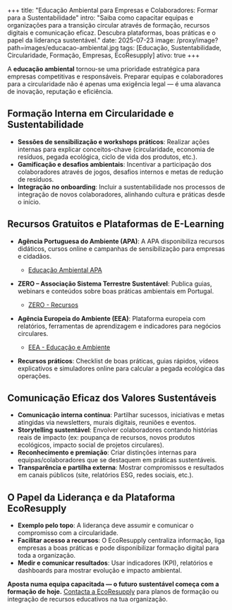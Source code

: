 +++
title: "Educação Ambiental para Empresas e Colaboradores: Formar para a Sustentabilidade"
intro: "Saiba como capacitar equipas e organizações para a transição circular através de formação, recursos digitais e comunicação eficaz. Descubra plataformas, boas práticas e o papel da liderança sustentável."
date: 2025-07-23
image: /proxy/image?path=images/educacao-ambiental.jpg
tags:  [Educação, Sustentabilidade, Circularidade, Formação, Empresas, EcoResupply]
ativo: true
+++

A **educação ambiental** tornou-se uma prioridade estratégica para empresas competitivas e responsáveis. Preparar equipas e colaboradores para a circularidade não é apenas uma exigência legal — é uma alavanca de inovação, reputação e eficiência.

## Formação Interna em Circularidade e Sustentabilidade

* **Sessões de sensibilização e workshops práticos**: Realizar ações internas para explicar conceitos-chave (circularidade, economia de resíduos, pegada ecológica, ciclo de vida dos produtos, etc.).
* **Gamificação e desafios ambientais**: Incentivar a participação dos colaboradores através de jogos, desafios internos e metas de redução de resíduos.
* **Integração no onboarding**: Incluir a sustentabilidade nos processos de integração de novos colaboradores, alinhando cultura e práticas desde o início.

## Recursos Gratuitos e Plataformas de E-Learning

* **Agência Portuguesa do Ambiente (APA)**: A APA disponibiliza recursos didáticos, cursos online e campanhas de sensibilização para empresas e cidadãos.

  * [Educação Ambiental APA](https://apambiente.pt/educacao-ambiental)
* **ZERO – Associação Sistema Terrestre Sustentável**: Publica guias, webinars e conteúdos sobre boas práticas ambientais em Portugal.

  * [ZERO - Recursos](https://zero.ong/)
* **Agência Europeia do Ambiente (EEA)**: Plataforma europeia com relatórios, ferramentas de aprendizagem e indicadores para negócios circulares.

  * [EEA - Educação e Ambiente](https://www.eea.europa.eu/pt/themes/education)
* **Recursos práticos**: Checklist de boas práticas, guias rápidos, vídeos explicativos e simuladores online para calcular a pegada ecológica das operações.

## Comunicação Eficaz dos Valores Sustentáveis

* **Comunicação interna contínua**: Partilhar sucessos, iniciativas e metas atingidas via newsletters, murais digitais, reuniões e eventos.
* **Storytelling sustentável**: Envolver colaboradores contando histórias reais de impacto (ex: poupança de recursos, novos produtos ecológicos, impacto social de projetos circulares).
* **Reconhecimento e premiação**: Criar distinções internas para equipas/colaboradores que se destaquem em práticas sustentáveis.
* **Transparência e partilha externa**: Mostrar compromissos e resultados em canais públicos (site, relatórios ESG, redes sociais, etc.).

## O Papel da Liderança e da Plataforma EcoResupply

* **Exemplo pelo topo**: A liderança deve assumir e comunicar o compromisso com a circularidade.
* **Facilitar acesso a recursos**: O EcoResupply centraliza informação, liga empresas a boas práticas e pode disponibilizar formação digital para toda a organização.
* **Medir e comunicar resultados**: Usar indicadores (KPI), relatórios e dashboards para mostrar evolução e impacto ambiental.

**Aposta numa equipa capacitada — o futuro sustentável começa com a formação de hoje.**
[Contacta a EcoResupply](https://ph7x.pt/Home/Contact) para planos de formação ou integração de recursos educativos na tua organização.
